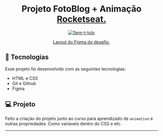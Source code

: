 <h1 align="center"> Projeto FotoBlog + Animação <a href="https://app.rocketseat.com.br/journey/explorer">Rocketseat.</a> </h1>

<p align="center">
  <a href="https://ibb.co/XzRkFkb"><img src="https://i.ibb.co/jLXZ3ZT/imagem-2024-02-26-203402248.png" alt="Sem-t-tulo" border="0"></a>
</p>

<p align="center">
  <a href="https://www.figma.com/file/xPkxFVgedwUmztaGxE6Ya9/Fotoblog-•-Projeto-Explorer-Community?type=design&is-community-duplicate=1&fuid=">Layout do Figma do desafio.</a>
</p>

## 🚀 Tecnologias

Esse projeto foi desenvolvido com as seguintes tecnologias:

- HTML e CSS
- Git e Github
- Figma

## 💻 Projeto

Feito a criação do projeto junto ao curso para aprendizado de ``animation`` e outras propriedades.
Como variaveis dentro do CSS e etc.


--- 
